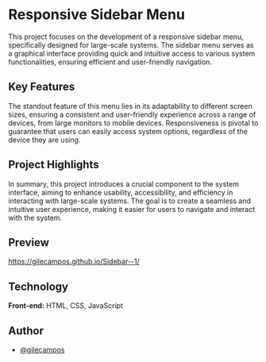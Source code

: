 
# Responsive Sidebar Menu 
This project focuses on the development of a responsive sidebar menu, specifically designed for large-scale systems. The sidebar menu serves as a graphical interface providing quick and intuitive access to various system functionalities, ensuring efficient and user-friendly navigation.

## Key Features
The standout feature of this menu lies in its adaptability to different screen sizes, ensuring a consistent and user-friendly experience across a range of devices, from large monitors to mobile devices. Responsiveness is pivotal to guarantee that users can easily access system options, regardless of the device they are using.

## Project Highlights
In summary, this project introduces a crucial component to the system interface, aiming to enhance usability, accessibility, and efficiency in interacting with large-scale systems. The goal is to create a seamless and intuitive user experience, making it easier for users to navigate and interact with the system.



## Preview

https://gilecampos.github.io/Sidebar--1/


## Technology
**Front-end:** HTML, CSS, JavaScript



## Author

- [@gilecampos](https://www.github.com/gilecampos)

